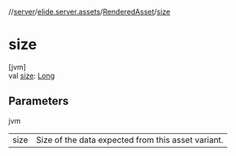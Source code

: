 //[server](../../../index.md)/[elide.server.assets](../index.md)/[RenderedAsset](index.md)/[size](size.md)

# size

[jvm]\
val [size](size.md): [Long](https://kotlinlang.org/api/latest/jvm/stdlib/kotlin/-long/index.html)

## Parameters

jvm

| | |
|---|---|
| size | Size of the data expected from this asset variant. |
